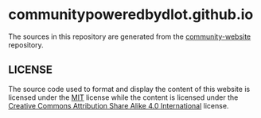 # communitypoweredbydlot.github.io

The sources in this repository are generated from the [community-website](https://github.com/communitypoweredbydlot/community-website) repository.

## LICENSE
The source code used to format and display the content of this website is licensed under the [MIT](LICENSE.md) license while the content is licensed under the [Creative Commons Attribution Share Alike 4.0 International](https://creativecommons.org/licenses/by-sa/4.0/) license.
